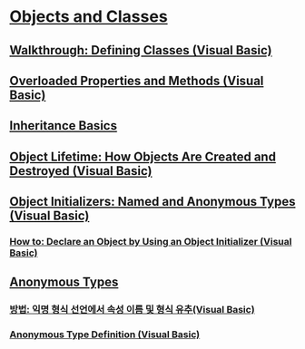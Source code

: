 # [Objects and Classes](TocOutOfQuery)
## [Walkthrough: Defining Classes (Visual Basic)](walkthrough-defining-classes.md)
## [Overloaded Properties and Methods (Visual Basic)](overloaded-properties-and-methods.md)
## [Inheritance Basics](TocOutOfQuery)
## [Object Lifetime: How Objects Are Created and Destroyed (Visual Basic)](object-lifetime-how-objects-are-created-and-destroyed.md)
## [Object Initializers: Named and Anonymous Types (Visual Basic)](object-initializers-named-and-anonymous-types.md)
### [How to: Declare an Object by Using an Object Initializer (Visual Basic)](how-to-declare-an-object-by-using-an-object-initializer.md)
## [Anonymous Types](TocOutOfQuery)
### [방법: 익명 형식 선언에서 속성 이름 및 형식 유추(Visual Basic)](how-to-infer-property-names-and-types-in-anonymous-type-declarations.md)
### [Anonymous Type Definition (Visual Basic)](anonymous-type-definition.md)
